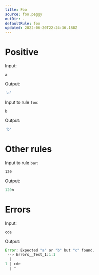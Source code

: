 ```yaml
---
title: Foo
source: foo.peggy
outDir: .
defaultRule: foo
updated: 2022-06-20T22:24:36.188Z
---
```


# Positive

Input:
```
a
```

Output:
```js
'a'
```

Input to rule `foo`:
```
b
```

Output:
```js
'b'
```

# Other rules

Input to rule `bar`:
```
120
```

Output:
```js
120n
```

# Errors

Input:
```
cde
```

Output:
```js
Error: Expected "a" or "b" but "c" found.
 --> Errors__Test_1:1:1
  |
1 | cde
  | ^
```

